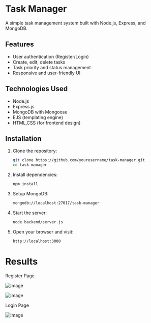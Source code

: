 # Task Manager

A simple task management system built with Node.js, Express, and MongoDB.

## Features

- User authentication (Register/Login)
- Create, edit, delete tasks
- Task priority and status management
- Responsive and user-friendly UI

## Technologies Used

- Node.js
- Express.js
- MongoDB with Mongoose
- EJS (templating engine)
- HTML,CSS (for frontend design)

## Installation

1. Clone the repository:

   ```bash
   git clone https://github.com/yourusername/task-manager.git
   cd task-manager

2. Install dependencies:

   ```bash
   npm install

3. Setup MongoDB:

   ```bash
   mongodb://localhost:27017/task-manager

4. Start the server:
   
   ```bash
   node backend/server.js

5. Open your browser and visit:
   
   ```bash
   http://localhost:3000

# Results

Register Page 

![image](https://github.com/user-attachments/assets/5dcb77ce-df8d-4e0f-a08a-f68631cebad5)

![image](https://github.com/user-attachments/assets/aba4b509-6a6b-4733-8ed2-96032756a0e3)

Login Page

![image](https://github.com/user-attachments/assets/60b88632-6d5a-42f3-a1de-c2262af87238)

